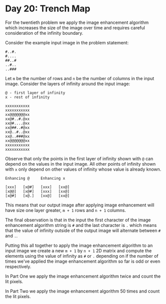 # Day 20: Trench Map

For the twentieth problem we apply the image enhancement algorithm which
increases the size of the image over time and requires careful consideration
of the infinity boundary.

Consider the example input image in the problem statement:

```text
#..#.
#....
##..#
..#..
..###
```

Let `m` be the number of rows and `n` be the number of columns in the input
image. Consider the layers of infinity around the input image:

```text
@ - first layer of infinity
x - rest of infinity

xxxxxxxxxxx
xxxxxxxxxxx
xx@@@@@@@xx
xx@#..#.@xx
xx@#....@xx
xx@##..#@xx
xx@..#..@xx
xx@..###@xx
xx@@@@@@@xx
xxxxxxxxxxx
xxxxxxxxxxx
```

Observe that only the points in the first layer of infinity shown with `@` can
depend on the values in the input image. All other points of infinity shown
with `x` only depend on other values of infinity whose value is already known.

```text
Enhancing @     Enhancing x

[xxx]   [x@#]   [xxx]   [xx@]
[x@@]   [x@#]   [xxx]   [xx@]
[x@#]   [x@.]   [xx@]   [xx@]
```

This means that our output image after applying image enhancement will have size
one layer greater, `m + 1` rows and `n + 1` columns.

The final observation is that in the input the first character of the image
enhancement algorithm string is `#` and the last character is `.` which means
that the value of infinity outside of the output image will alternate between
`#` and `.`.

Putting this all together to apply the image enhancement algorithm to an input
image we create a new `m + 1` by `n + 1` 2D matrix and compute the elements
using the value of infinity as `#` or `.` depending on if the number of times
we've applied the image enhancement algorithm so far is odd or even
respectively.

In Part One we apply the image enhancement algorithm twice and count the lit
pixels.

In Part Two we apply the image enhancement algorithm 50 times and count the lit
pixels.
